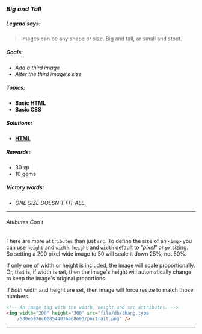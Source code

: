 ### _Big and Tall_

##### _Legend says:_
> Images can be any shape or size. Big and tall, or small and stout.

##### _Goals:_
+ _Add a third image_
+ _Alter the third image's size_

##### _Topics:_
+ **Basic HTML**
+ **Basic CSS**

##### _Solutions:_
+ **[HTML](Big_and_Tall.html)**

##### _Rewards:_
+ 30  xp
+ 10 gems

##### _Victory words:_
+ _ONE SIZE DOESN'T FIT ALL._

___

###### _Attibutes Con't_

There are more `attributes` than just `src`. To define the size of an `<img>` you can use `height` and `width`. `height` and `width` default to _"pixel"_ or `px` sizing. So setting a 200 pixel wide image to 50 will scale it down 25%, not 50%.

If only one of width or height is included, the image will scale proportionally. Or, that is, if width is set, then the image's height will automatically change to keep the image's original proportions.

If _both_ width and height are set, then image will force resize to match those numbers.

```html
<!-- An image tag with the width, height and src attributes. -->
<img width="200" height="300" src="file/db/thang.type
    /530e5926c06854403ba68693/portrait.png" />

```

___
